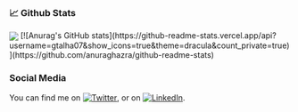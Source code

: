 


<!-- Github Stats -->
### 📈 Github Stats
<img align="center" src="https://github-readme-stats.vercel.app/api/top-langs/?username=gtalha07&theme=dracula"/>
[![Anurag's GitHub stats](https://github-readme-stats.vercel.app/api?username=gtalha07&show_icons=true&theme=dracula&count_private=true)](https://github.com/anuraghazra/github-readme-stats)

<!-- Actual text -->
###                                             Social Media
You can find me on [![Twitter][1.2]][1], or on [![LinkedIn][2.2]][2].

<!-- Icons -->

[1.2]: http://i.imgur.com/wWzX9uB.png (twitter icon without padding)
[2.2]: https://raw.githubusercontent.com/MartinHeinz/MartinHeinz/master/linkedin-3-16.png (LinkedIn icon without padding)

<!-- Links to your social media accounts -->

[1]: https://twitter.com/gtalha007
[2]: www.linkedin.com/in/talha-gondal-0ab42912b
